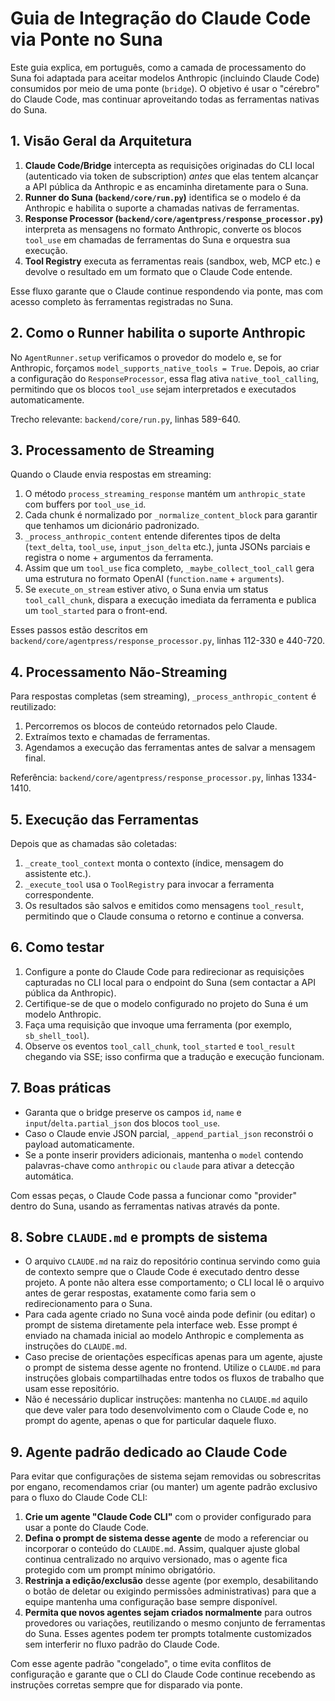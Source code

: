 # Guia de Integração do Claude Code via Ponte no Suna

Este guia explica, em português, como a camada de processamento do Suna foi adaptada para aceitar modelos Anthropic (incluindo Claude Code) consumidos por meio de uma ponte (`bridge`). O objetivo é usar o "cérebro" do Claude Code, mas continuar aproveitando todas as ferramentas nativas do Suna.

## 1. Visão Geral da Arquitetura

1. **Claude Code/Bridge** intercepta as requisições originadas do CLI local (autenticado via token de subscription) *antes* que elas tentem alcançar a API pública da Anthropic e as encaminha diretamente para o Suna.
2. **Runner do Suna (`backend/core/run.py`)** identifica se o modelo é da Anthropic e habilita o suporte a chamadas nativas de ferramentas.
3. **Response Processor (`backend/core/agentpress/response_processor.py`)** interpreta as mensagens no formato Anthropic, converte os blocos `tool_use` em chamadas de ferramentas do Suna e orquestra sua execução.
4. **Tool Registry** executa as ferramentas reais (sandbox, web, MCP etc.) e devolve o resultado em um formato que o Claude Code entende.

Esse fluxo garante que o Claude continue respondendo via ponte, mas com acesso completo às ferramentas registradas no Suna.

## 2. Como o Runner habilita o suporte Anthropic

No `AgentRunner.setup` verificamos o provedor do modelo e, se for Anthropic, forçamos `model_supports_native_tools = True`. Depois, ao criar a configuração do `ResponseProcessor`, essa flag ativa `native_tool_calling`, permitindo que os blocos `tool_use` sejam interpretados e executados automaticamente.

Trecho relevante: `backend/core/run.py`, linhas 589-640.

## 3. Processamento de Streaming

Quando o Claude envia respostas em streaming:

1. O método `process_streaming_response` mantém um `anthropic_state` com buffers por `tool_use_id`.
2. Cada chunk é normalizado por `_normalize_content_block` para garantir que tenhamos um dicionário padronizado.
3. `_process_anthropic_content` entende diferentes tipos de delta (`text_delta`, `tool_use`, `input_json_delta` etc.), junta JSONs parciais e registra o nome + argumentos da ferramenta.
4. Assim que um `tool_use` fica completo, `_maybe_collect_tool_call` gera uma estrutura no formato OpenAI (`function.name` + `arguments`).
5. Se `execute_on_stream` estiver ativo, o Suna envia um status `tool_call_chunk`, dispara a execução imediata da ferramenta e publica um `tool_started` para o front-end.

Esses passos estão descritos em `backend/core/agentpress/response_processor.py`, linhas 112-330 e 440-720.

## 4. Processamento Não-Streaming

Para respostas completas (sem streaming), `_process_anthropic_content` é reutilizado:

1. Percorremos os blocos de conteúdo retornados pelo Claude.
2. Extraímos texto e chamadas de ferramentas.
3. Agendamos a execução das ferramentas antes de salvar a mensagem final.

Referência: `backend/core/agentpress/response_processor.py`, linhas 1334-1410.

## 5. Execução das Ferramentas

Depois que as chamadas são coletadas:

1. `_create_tool_context` monta o contexto (índice, mensagem do assistente etc.).
2. `_execute_tool` usa o `ToolRegistry` para invocar a ferramenta correspondente.
3. Os resultados são salvos e emitidos como mensagens `tool_result`, permitindo que o Claude consuma o retorno e continue a conversa.

## 6. Como testar

1. Configure a ponte do Claude Code para redirecionar as requisições capturadas no CLI local para o endpoint do Suna (sem contactar a API pública da Anthropic).
2. Certifique-se de que o modelo configurado no projeto do Suna é um modelo Anthropic.
3. Faça uma requisição que invoque uma ferramenta (por exemplo, `sb_shell_tool`).
4. Observe os eventos `tool_call_chunk`, `tool_started` e `tool_result` chegando via SSE; isso confirma que a tradução e execução funcionam.

## 7. Boas práticas

- Garanta que o bridge preserve os campos `id`, `name` e `input`/`delta.partial_json` dos blocos `tool_use`.
- Caso o Claude envie JSON parcial, `_append_partial_json` reconstrói o payload automaticamente.
- Se a ponte inserir providers adicionais, mantenha o `model` contendo palavras-chave como `anthropic` ou `claude` para ativar a detecção automática.

Com essas peças, o Claude Code passa a funcionar como "provider" dentro do Suna, usando as ferramentas nativas através da ponte.

## 8. Sobre `CLAUDE.md` e prompts de sistema

- O arquivo `CLAUDE.md` na raiz do repositório continua servindo como guia de contexto sempre que o Claude Code é executado dentro desse projeto. A ponte não altera esse comportamento; o CLI local lê o arquivo antes de gerar respostas, exatamente como faria sem o redirecionamento para o Suna.
- Para cada agente criado no Suna você ainda pode definir (ou editar) o prompt de sistema diretamente pela interface web. Esse prompt é enviado na chamada inicial ao modelo Anthropic e complementa as instruções do `CLAUDE.md`.
- Caso precise de orientações específicas apenas para um agente, ajuste o prompt de sistema desse agente no frontend. Utilize o `CLAUDE.md` para instruções globais compartilhadas entre todos os fluxos de trabalho que usam esse repositório.
- Não é necessário duplicar instruções: mantenha no `CLAUDE.md` aquilo que deve valer para todo desenvolvimento com o Claude Code e, no prompt do agente, apenas o que for particular daquele fluxo.

## 9. Agente padrão dedicado ao Claude Code

Para evitar que configurações de sistema sejam removidas ou sobrescritas por engano, recomendamos criar (ou manter) um agente padrão exclusivo para o fluxo do Claude Code CLI:

1. **Crie um agente "Claude Code CLI"** com o provider configurado para usar a ponte do Claude Code.
2. **Defina o prompt de sistema desse agente** de modo a referenciar ou incorporar o conteúdo do `CLAUDE.md`. Assim, qualquer ajuste global continua centralizado no arquivo versionado, mas o agente fica protegido com um prompt mínimo obrigatório.
3. **Restrinja a edição/exclusão** desse agente (por exemplo, desabilitando o botão de deletar ou exigindo permissões administrativas) para que a equipe mantenha uma configuração base sempre disponível.
4. **Permita que novos agentes sejam criados normalmente** para outros provedores ou variações, reutilizando o mesmo conjunto de ferramentas do Suna. Esses agentes podem ter prompts totalmente customizados sem interferir no fluxo padrão do Claude Code.

Com esse agente padrão "congelado", o time evita conflitos de configuração e garante que o CLI do Claude Code continue recebendo as instruções corretas sempre que for disparado via ponte.
